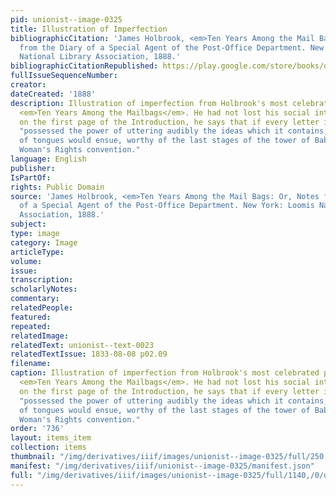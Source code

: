 ```yaml
---
pid: unionist--image-0325
title: Illustration of Imperfection
bibliographicCitation: 'James Holbrook, <em>Ten Years Among the Mail Bags: Or, Notes
  from the Diary of a Special Agent of the Post-Office Department. New York: Loomis
  National Library Association, 1888.'
bibliographicCitationRepublished: https://play.google.com/store/books/details?id=mqxLAAAAYAAJ&rdid=book-mqxLAAAAYAAJ&rdot=1
fullIssueSequenceNumber: 
creator: 
dateCreated: '1888'
description: Illustration of imperfection from Holbrook's most celebrated publication,
  <em>Ten Years Among the Mailbags</em>. He had not lost his social intolerance, though;
  on the first page of the Introduction, he says that if every letter in the mailbag
  "possessed the power of uttering audibly the ideas which it contains, a confusion
  of tongues would ensue, worthy of the last stages of the tower of Babel, or of a
  Woman's Rights convention."
language: English
publisher: 
IsPartOf: 
rights: Public Domain
source: 'James Holbrook, <em>Ten Years Among the Mail Bags: Or, Notes from the Diary
  of a Special Agent of the Post-Office Department. New York: Loomis National Library
  Association, 1888.'
subject: 
type: image
category: Image
articleType: 
volume: 
issue: 
transcription: 
scholarlyNotes: 
commentary: 
relatedPeople: 
featured: 
repeated: 
relatedImage: 
relatedText: unionist--text-0023
relatedTextIssue: 1833-08-08 p02.09
filename: 
caption: Illustration of imperfection from Holbrook's most celebrated publication,
  <em>Ten Years Among the Mailbags</em>. He had not lost his social intolerance, though;
  on the first page of the Introduction, he says that if every letter in the mailbag
  "possessed the power of uttering audibly the ideas which it contains, a confusion
  of tongues would ensue, worthy of the last stages of the tower of Babel, or of a
  Woman's Rights convention."
order: '736'
layout: items_item
collection: items
thumbnail: "/img/derivatives/iiif/images/unionist--image-0325/full/250,/0/default.jpg"
manifest: "/img/derivatives/iiif/unionist--image-0325/manifest.json"
full: "/img/derivatives/iiif/images/unionist--image-0325/full/1140,/0/default.jpg"
---
```

